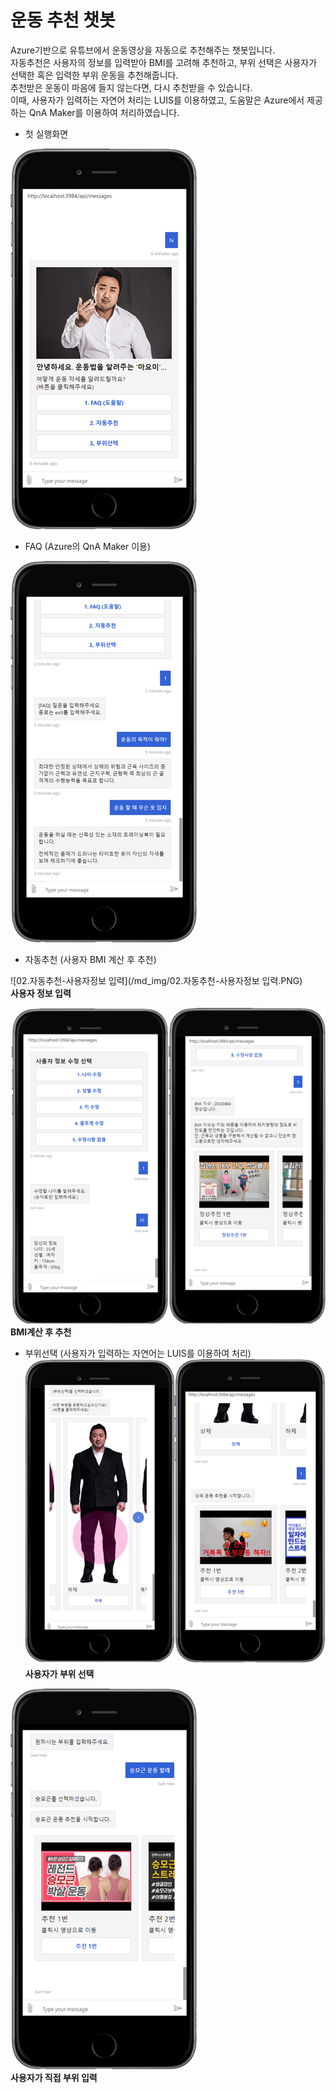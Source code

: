 # 운동 추천 챗봇

Azure기반으로 유튜브에서 운동영상을 자동으로 추천해주는 챗봇입니다.  
자동추천은 사용자의 정보를 입력받아 BMI를 고려해 추천하고, 부위 선택은 사용자가 선택한 혹은 입력한 부위 운동을 추천해줍니다.  
추천받은 운동이 마음에 들지 않는다면, 다시 추천받을 수 있습니다.  
이때, 사용자가 입력하는 자연어 처리는 LUIS를 이용하였고, 도움말은 Azure에서 제공하는 QnA Maker를 이용하여 처리하였습니다.  

* 첫 실행화면  
   
![00.시작화면](/md_img/00.시작화면.png)   
  
* FAQ (Azure의 QnA Maker 이용)  
   
![01.FAQ](/md_img/01.FAQ.png)   
  
* 자동추천 (사용자 BMI 계산 후 추천)  
   
![02.자동추천-사용자정보 입력](/md_img/02.자동추천-사용자정보 입력.PNG)   
**사용자 정보 입력**  
   
![03.자동추천-결과](/md_img/03.자동추천-결과.PNG)  
**BMI계산 후 추천**  
  
* 부위선택 (사용자가 입력하는 자연어는 LUIS를 이용하여 처리)  
![04.부위선택](/md_img/04.부위선택.PNG)  
**사용자가 부위 선택**  
  
![05.부위선택-사용자입력](/md_img/05.부위선택-사용자입력.png)  
**사용자가 직접 부위 입력**  
